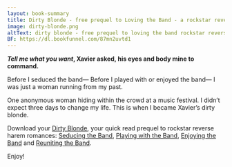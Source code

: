 ```yaml
---
layout: book-summary
title: Dirty Blonde - free prequel to Loving the Band - a rockstar reverse harem series
image: dirty-blonde.png
altText: dirty blonde - free prequel to loving the band rockstar reverse harem series
BF: https://dl.bookfunnel.com/87mn2uvtd1
---
```


**_Tell me what you want_, Xavier asked, his eyes and body mine to command.**

Before I seduced the band—
Before I played with or enjoyed the band—
I was just a woman running from my past.

One anonymous woman hiding within the crowd at a music festival.
I didn’t expect three days to change my life.
This is when I became Xavier’s dirty blonde.

Download your [Dirty Blonde](https://dl.bookfunnel.com/87mn2uvtd1 "Dirty Blonde"), your quick read prequel to rockstar reverse harem romances: [Seducing the Band](https://www.amazon.com/gp/product/B087YTB5J7/ "Seducing the Band"), [Playing with the Band](https://www.amazon.com/gp/product/B087QVQM7D/ "Playing with the Band"), [Enjoying the Band](https://www.amazon.com/gp/product/B089QVGGQV/ "Enjoying the Band") and [Reuniting the Band](https://www.amazon.com/gp/product/B08BK5PWL3/ "Reuniting the Band").

Enjoy!

 